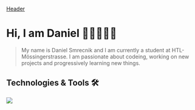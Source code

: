 [Header](https://github.com/DanielSmrecnik/DanielSmrecnik/blob/main/images/Github%20Banner.jpg)
# Hi, I am Daniel 👋🏻🧑🏻‍💻

> My name is Daniel Smrecnik and I am currently a student at HTL-Mössingerstrasse. I am passionate about codeing, working on 
new projects and progressively learning new things. 

## Technologies & Tools 🛠

![](https://img.shields.io/badge/Code-JavaScript-informational?style=flat&logo=javascript&logoColor=white&color=0099ff)
